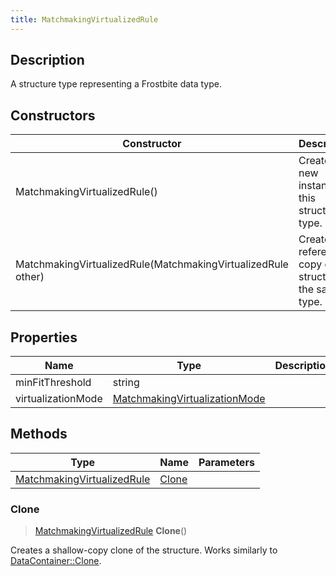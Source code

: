 ```yaml
---
title: MatchmakingVirtualizedRule
---
```

## Description

A structure type representing a Frostbite data type.

## Constructors

| Constructor                                                  | Description                                              |
| ------------------------------------------------------------ | -------------------------------------------------------- |
| MatchmakingVirtualizedRule()                                 | Create a new instance of this structure type.            |
| MatchmakingVirtualizedRule(MatchmakingVirtualizedRule other) | Create a reference copy of a structure of the same type. |

## Properties

| Name               | Type                                                           | Description |
| ------------------ | -------------------------------------------------------------- | ----------- |
| minFitThreshold    | string                                                         |             |
| virtualizationMode | [MatchmakingVirtualizationMode](/vext/ref/fb/matchmakingvirtualizationmode/) |             |

## Methods

| Type                                                     | Name            | Parameters |
| -------------------------------------------------------- | --------------- | ---------- |
| [MatchmakingVirtualizedRule](/vext/ref/fb/matchmakingvirtualizedrule/) | [Clone](#clone) |            |

### Clone

> [MatchmakingVirtualizedRule](/vext/ref/fb/matchmakingvirtualizedrule/) **Clone**()

Creates a shallow-copy clone of the structure. Works similarly to [DataContainer::Clone](/vext/ref/shared/class/datacontainer#clone).
